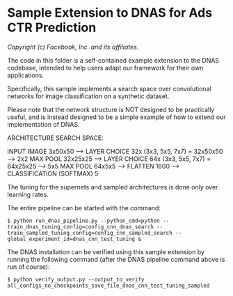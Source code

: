 Sample Extension to DNAS for Ads CTR Prediction
=================================================================================
*Copyright (c) Facebook, Inc. and its affiliates.*

The code in this folder is a self-contained example extension to the DNAS codebase, intended to help users adapt our framework for their own applications.

Specifically, this sample implements a search space over convolutional networks for image classification on a synthetic dataset.

Please note that the network structure is NOT designed to be practically useful, and is instead designed to be a simple example of how to extend our implementation of DNAS.

ARCHITECTURE SEARCH SPACE:

INPUT IMAGE 3x50x50 --> LAYER CHOICE 32x (3x3, 5x5, 7x7) = 32x50x50 --> 2x2 MAX POOL 32x25x25 --> LAYER CHOICE 64x (3x3, 5x5, 7x7) = 64x25x25 --> 5x5 MAX POOL 64x5x5 --> FLATTEN 1600 --> CLASSIFICATION (SOFTMAX) 5

The tuning for the supernets and sampled architectures is done only over learning rates.

The entire pipeline can be started with the command:

```
$ python run_dnas_pipeline.py --python_cmd=python --train_dnas_tuning_config=config_cnn_dnas_search --train_sampled_tuning_config=config_cnn_sampled_search --global_experiment_id=dnas_cnn_test_tuning &
```

The DNAS installation can be verified using this sample extension by running the following command (after the DNAS pipeline command above is run of course):

```
$ python verify_output.py --output_to_verify all_configs_no_checkpoints_save_file_dnas_cnn_test_tuning_sampled
```
